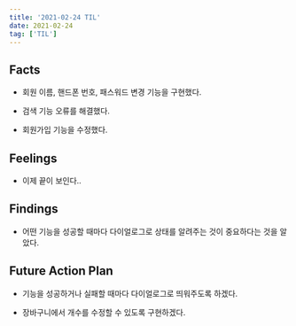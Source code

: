 ```yaml
---
title: '2021-02-24 TIL'
date: 2021-02-24
tag: ['TIL']
---
```


## Facts

- 회원 이름, 핸드폰 번호, 패스워드 변경 기능을 구현했다.

- 검색 기능 오류를 해결했다.

- 회원가입 기능을 수정했다.

## Feelings

- 이제 끝이 보인다..

## Findings

- 어떤 기능을 성공할 때마다 다이얼로그로 상태를 알려주는 것이 중요하다는 것을 알았다.

## Future Action Plan

- 기능을 성공하거나 실패할 때마다 다이얼로그로 띄워주도록 하겠다.

- 장바구니에서 개수를 수정할 수 있도록 구현하겠다.
